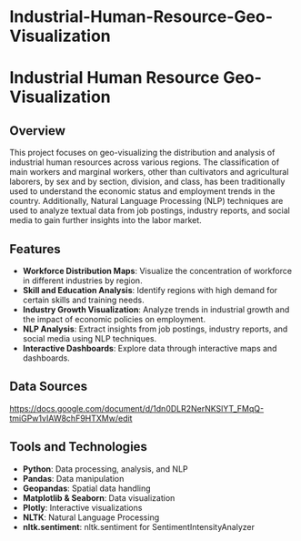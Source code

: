 # Industrial-Human-Resource-Geo-Visualization

# Industrial Human Resource Geo-Visualization

## Overview
This project focuses on geo-visualizing the distribution and analysis of industrial human resources across various regions. The classification of main workers and marginal workers, other than cultivators and agricultural laborers, by sex and by section, division, and class, has been traditionally used to understand the economic status and employment trends in the country. Additionally, Natural Language Processing (NLP) techniques are used to analyze textual data from job postings, industry reports, and social media to gain further insights into the labor market.

## Features
- **Workforce Distribution Maps**: Visualize the concentration of workforce in different industries by region.
- **Skill and Education Analysis**: Identify regions with high demand for certain skills and training needs.
- **Industry Growth Visualization**: Analyze trends in industrial growth and the impact of economic policies on employment.
- **NLP Analysis**: Extract insights from job postings, industry reports, and social media using NLP techniques.
- **Interactive Dashboards**: Explore data through interactive maps and dashboards.

## Data Sources
  https://docs.google.com/document/d/1dn0DLR2NerNKSlYT_FMqQ-tmiGPw1vIAW8chF9HTXMw/edit

## Tools and Technologies
- **Python**: Data processing, analysis, and NLP
- **Pandas**: Data manipulation
- **Geopandas**: Spatial data handling
- **Matplotlib & Seaborn**: Data visualization
- **Plotly**: Interactive visualizations
- **NLTK**: Natural Language Processing
- **nltk.sentiment**: nltk.sentiment for SentimentIntensityAnalyzer

